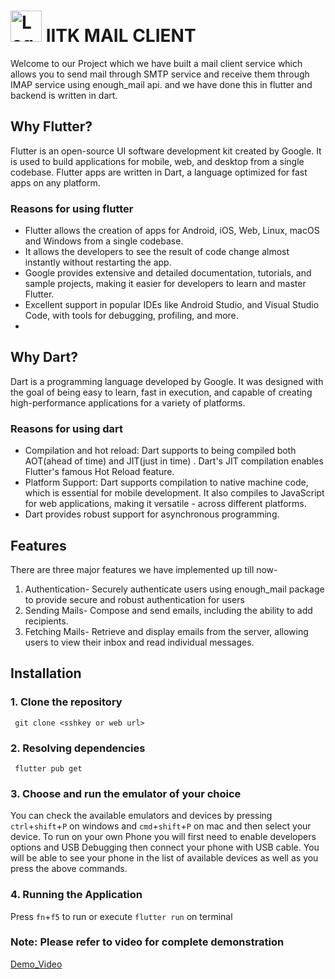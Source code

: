 # <img src="https://pclub.in/images/pclub.png" alt="Logo" width="50" />   IITK MAIL CLIENT

Welcome to our Project which we have built a mail client service which allows you to send mail through SMTP service and receive them through IMAP  service using enough_mail api. and we have done this in flutter and backend is written in dart.
## Why Flutter?
Flutter is an open-source UI software development kit created by Google. It is used to build  applications for mobile, web, and desktop from a single codebase. Flutter apps are written in Dart, a language optimized for fast apps on any platform.
<h3>Reasons for using flutter</h3>

*  Flutter allows the creation of apps for Android, iOS, Web, Linux, macOS and Windows from a single codebase.
*  It allows the developers to see the result of code change almost instantly without restarting the app.
*  Google provides extensive and detailed documentation, tutorials, and sample projects, making it easier for developers to learn and master Flutter.
*  Excellent support in popular IDEs like Android Studio, and Visual Studio Code, with tools for debugging, profiling, and more.
*  
## Why Dart?
Dart is a programming language developed by Google. It was designed with the goal of being easy to learn, fast in execution, and capable of creating high-performance applications for a variety of platforms.
<h3>Reasons for using dart</h3>

* Compilation and hot reload: Dart supports to being compiled both AOT(ahead of time) and JIT(just in time) . Dart's JIT compilation enables Flutter's famous Hot Reload feature.
* Platform Support: Dart supports compilation to native machine code, which is essential for mobile development. It also compiles to JavaScript for web applications, making it versatile - 
  across different platforms.
* Dart provides robust support for asynchronous programming.

## Features
There are three major features we have implemented up till now-

1. Authentication- Securely authenticate users using enough_mail package to provide secure and robust authentication for users
2. Sending Mails-  Compose and send emails, including the ability to add recipients.
3. Fetching Mails- Retrieve and display emails from the server, allowing users to view their inbox and read individual messages.

## Installation

### 1. Clone the repository 
```
 git clone <sshkey or web url>
```
### 2. Resolving dependencies
```
 flutter pub get
```
### 3. Choose and run the emulator of your choice
You can check the available emulators and devices by pressing `ctrl`+`shift`+`P` on windows and `cmd`+`shift`+`P` on mac and then select your device.
To run on your own Phone you will first need to enable developers options and USB Debugging then 
connect your phone with USB cable. You will be able to see your phone in the list of available devices as well as you press the above commands.
### 4. Running the Application
Press `fn`+`f5` to run or execute `flutter run` on terminal

### Note: Please refer to video for complete demonstration

[Demo_Video](https://youtu.be/vo4wqaGKJCE)
